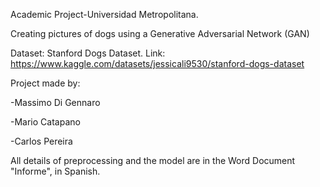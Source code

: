Academic Project-Universidad Metropolitana.

Creating pictures of dogs using a Generative Adversarial Network (GAN)

Dataset: Stanford Dogs Dataset. Link: https://www.kaggle.com/datasets/jessicali9530/stanford-dogs-dataset

Project made by:

-Massimo Di Gennaro

-Mario Catapano

-Carlos Pereira

All details of preprocessing and the model are in the Word Document "Informe", in Spanish.

